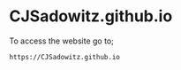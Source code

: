 # CJSadowitz.github.io
To access the website go to; </br>
```
https://CJSadowitz.github.io
```
</br>

